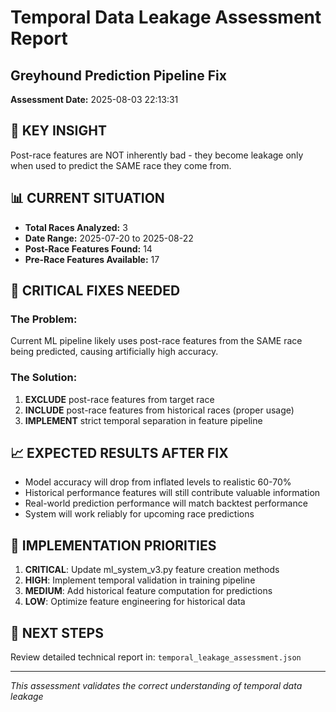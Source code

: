 
# Temporal Data Leakage Assessment Report
## Greyhound Prediction Pipeline Fix

**Assessment Date:** 2025-08-03 22:13:31

## 🎯 KEY INSIGHT
Post-race features are NOT inherently bad - they become leakage only when used to predict the SAME race they come from.

## 📊 CURRENT SITUATION
- **Total Races Analyzed:** 3
- **Date Range:** 2025-07-20 to 2025-08-22
- **Post-Race Features Found:** 14
- **Pre-Race Features Available:** 17

## 🚨 CRITICAL FIXES NEEDED

### The Problem:
Current ML pipeline likely uses post-race features from the SAME race being predicted, causing artificially high accuracy.

### The Solution:
1. **EXCLUDE** post-race features from target race
2. **INCLUDE** post-race features from historical races (proper usage)
3. **IMPLEMENT** strict temporal separation in feature pipeline

## 📈 EXPECTED RESULTS AFTER FIX
- Model accuracy will drop from inflated levels to realistic 60-70%
- Historical performance features will still contribute valuable information
- Real-world prediction performance will match backtest performance
- System will work reliably for upcoming race predictions

## 🔧 IMPLEMENTATION PRIORITIES
1. **CRITICAL**: Update ml_system_v3.py feature creation methods
2. **HIGH**: Implement temporal validation in training pipeline  
3. **MEDIUM**: Add historical feature computation for predictions
4. **LOW**: Optimize feature engineering for historical data

## 📁 NEXT STEPS
Review detailed technical report in: `temporal_leakage_assessment.json`

---
*This assessment validates the correct understanding of temporal data leakage*
        